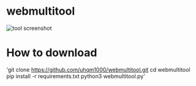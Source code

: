 # webmultitool
![tool screenshot](https://i.imgur.com/JsCJVaA.png)
# How to download

'git clone https://github.com/uhqm1000/webmultitool.git
cd webmultitool
pip install -r requirements.txt
python3 webmultitool.py'

